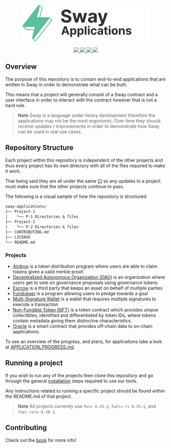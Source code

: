 <p align="center">
    <picture>
        <source media="(prefers-color-scheme: dark)" srcset=".docs/sway-apps-logo-dark-theme.png">
        <img alt="SwayApps logo" width="400px" src=".docs/sway-apps-logo-light-theme.png">
    </picture>
</p>

<p align="center">
    <a href="https://github.com/FuelLabs/sway-applications/actions/workflows/ci.yml" alt="CI">
        <img src="https://github.com/FuelLabs/sway-applications/actions/workflows/ci.yml/badge.svg" />
    </a>
    <a href="https://crates.io/crates/forc" alt="forc">
        <img src="https://img.shields.io/crates/v/forc?color=orange&label=forc" />
    </a>
    <a href="./LICENSE" alt="forc">
        <img src="https://img.shields.io/github/license/FuelLabs/sway-applications" />
    </a>
    <a href="https://discord.gg/xfpK4Pe">
        <img src="https://img.shields.io/discord/732892373507375164?color=6A7EC2&logo=discord&logoColor=ffffff&labelColor=6A7EC2&label=Discord" />
    </a>
</p>

## Overview

The purpose of this repository is to contain end-to-end applications that are written in Sway in order to demonstrate what can be built.

This means that a project will generally consist of a Sway contract and a user interface in order to interact with the contract however that is not a hard rule.

> **Note**
> Sway is a language under heavy development therefore the applications may not be the most ergonomic. Over time they should receive updates / improvements in order to demonstrate how Sway can be used in real use cases.

## Repository Structure

Each project within this repository is independent of the other projects and thus every project has its own directory with all of the files required to make it work.

That being said they are all under the same [CI](.github/workflows/ci.yml) so any updates to a project must make sure that the other projects continue to pass.

The following is a visual sample of how the repository is structured.

```
sway-applications/
├── Project-1
|    └── P-1 Directories & files
├── Project-2
|    └── P-2 Directories & files
├── CONTRIBUTING.md
├── LICENSE
└── README.md
```

### Projects

- [Airdrop](./airdrop/) is a token distribution program where users are able to claim tokens given a valid merkle proof.
- [Decentralized Autonomous Organization (DAO)](./dao-voting) is an organization where users get to vote on governance proposals using governance tokens
- [Escrow](./escrow) is a third party that keeps an asset on behalf of multiple parties
- [Fundraiser](./fundraiser/) is a program allowing users to pledge towards a goal
- [Multi-Signature Wallet](./multisig-wallet) is a wallet that requires multiple signatures to execute a transaction
- [Non-Fungible Token (NFT)](./NFT) is a token contract which provides unqiue collectibles, identified and differentiated by token IDs, where tokens contain metadata giving them distinctive characteristics.
- [Oracle](./oracle) is a smart contract that provides off-chain data to on-chain applications.

To see an overview of the progress, and plans, for applications take a look at [APPLICATION_PROGRESS.md](./APPLICATION_PROGRESS.md).

## Running a project

If you wish to run any of the projects then clone this repository and go through the general [installation](https://fuellabs.github.io/sway/) steps required to use our tools.

Any instructions related to running a specific project should be found within the README.md of that project.

> **Note**
> All projects currently use `forc 0.25.2`, `fuels-rs 0.25.1`, and `fuel-core 0.10.1`.

## Contributing

Check out the [book](https://fuellabs.github.io/sway-applications/book/index.html) for more info!
